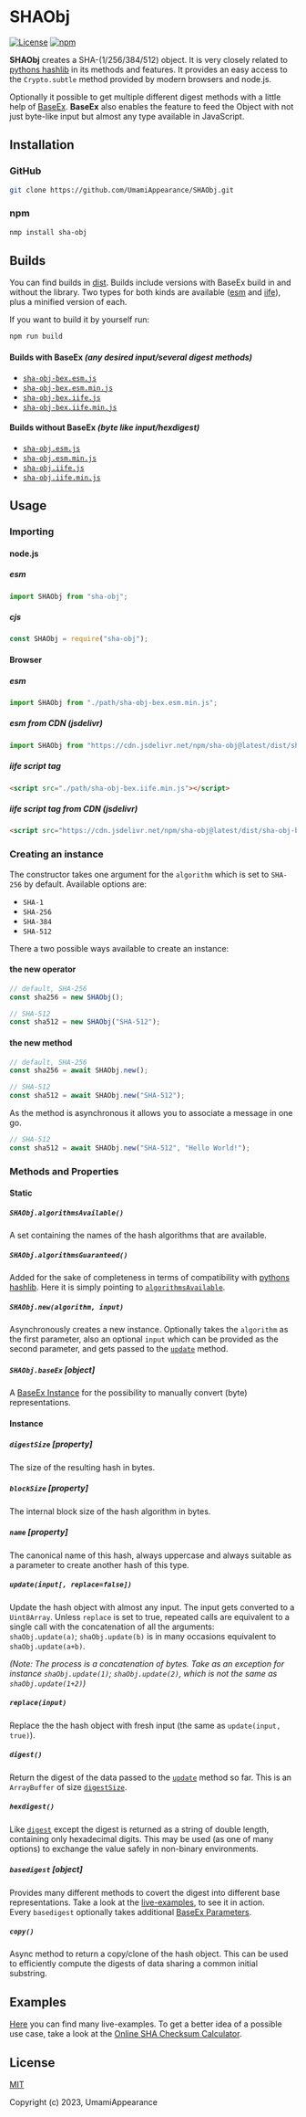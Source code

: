 # SHAObj

[![License](https://img.shields.io/github/license/UmamiAppearance/SHAObj?color=009911&style=for-the-badge)](./LICENSE)
[![npm](https://img.shields.io/npm/v/sha-obj?color=%23009911&style=for-the-badge)](https://www.npmjs.com/package/sha-obj)


**SHAObj** creates a SHA-(1/256/384/512) object. It is very closely related to [pythons hashlib](https://docs.python.org/3/library/hashlib.html) in its methods and features. It provides an easy access to the ``Crypto.subtle`` method provided by modern browsers and node.js.  
  
Optionally it possible to get multiple different digest methods with a little help of [BaseEx](https://github.com/UmamiAppearance/BaseExJS). **BaseEx** also enables the feature to feed the Object with not just byte-like input but almost any type available in JavaScript. 

## Installation

### GitHub
```sh
git clone https://github.com/UmamiAppearance/SHAObj.git
```

### npm
```sh
nmp install sha-obj
```

## Builds
You can find builds in [dist](https://github.com/UmamiAppearance/SHAObj/tree/main/dist). Builds include versions with BaseEx build in and without the library. Two types for both kinds are available ([esm](https://developer.mozilla.org/en-US/docs/Web/JavaScript/Guide/Modules) and [iife](https://developer.mozilla.org/en-US/docs/Glossary/IIFE)), plus a minified version of each.  
  
If you want to build it by yourself run:

```sh
npm run build
``` 

#### Builds with BaseEx _(any desired input/several digest methods)_
* [``sha-obj-bex.esm.js``](https://raw.githubusercontent.com/UmamiAppearance/SHAObj/main/dist/sha-obj-bex.esm.js)
* [``sha-obj-bex.esm.min.js``](https://raw.githubusercontent.com/UmamiAppearance/SHAObj/main/dist/sha-obj-bex.esm.min.js)
* [``sha-obj-bex.iife.js``](https://raw.githubusercontent.com/UmamiAppearance/SHAObj/main/dist/sha-obj-bex.iife.js)
* [``sha-obj-bex.iife.min.js``](https://raw.githubusercontent.com/UmamiAppearance/SHAObj/main/dist/sha-obj-bex.iife.min.js)

#### Builds without BaseEx _(byte like input/hexdigest)_
* [``sha-obj.esm.js``](https://raw.githubusercontent.com/UmamiAppearance/SHAObj/main/dist/sha-obj.esm.js)
* [``sha-obj.esm.min.js``](https://raw.githubusercontent.com/UmamiAppearance/SHAObj/main/dist/sha-obj.esm.min.js)
* [``sha-obj.iife.js``](https://raw.githubusercontent.com/UmamiAppearance/SHAObj/main/dist/sha-obj.iife.js)
* [``sha-obj.iife.min.js``](https://raw.githubusercontent.com/UmamiAppearance/SHAObj/main/dist/sha-obj.iife.min.js)


## Usage

### Importing

#### node.js

##### esm
```js
import SHAObj from "sha-obj";
```

##### cjs
```js
const SHAObj = require("sha-obj");
```


#### Browser

##### esm
```js
import SHAObj from "./path/sha-obj-bex.esm.min.js";
```

##### esm from CDN (jsdelivr)
```js
import SHAObj from "https://cdn.jsdelivr.net/npm/sha-obj@latest/dist/sha-obj-bex.esm.min.js"
```

##### iife script tag
```html
<script src="./path/sha-obj-bex.iife.min.js"></script>
```

##### iife script tag from CDN (jsdelivr)
```html
<script src="https://cdn.jsdelivr.net/npm/sha-obj@latest/dist/sha-obj-bex.iife.min.js"></script>
```

### Creating an instance    
The constructor takes one argument for the ``algorithm`` which is set to ``SHA-256`` by default. Available options are:
* ``SHA-1``
* ``SHA-256``
* ``SHA-384``
* ``SHA-512``

There a two possible ways available to create an instance:

#### the new operator
```js
// default, SHA-256
const sha256 = new SHAObj();

// SHA-512
const sha512 = new SHAObj("SHA-512");
```

#### the new method
```js
// default, SHA-256
const sha256 = await SHAObj.new();

// SHA-512
const sha512 = await SHAObj.new("SHA-512");
```

As the method is asynchronous it allows you to associate a message in one go.
```js
// SHA-512
const sha512 = await SHAObj.new("SHA-512", "Hello World!");
```


### Methods and Properties

#### Static

##### ``SHAObj.algorithmsAvailable()``
A set containing the names of the hash algorithms that are available.

##### ``SHAObj.algorithmsGuaranteed()``
Added for the sake of completeness in terms of compatibility with [pythons hashlib](https://docs.python.org/3/library/hashlib.html). Here it is simply pointing to [``algorithmsAvailable``](#shaobjalgorithmsavailable).

##### ``SHAObj.new(algorithm, input)``
Asynchronously creates a new instance. Optionally takes the ``algorithm`` as the first parameter, also an optional ``input`` which can be provided as the second parameter, and gets passed to the [``update``](#updateinput-replacefalse) method.

##### ``SHAObj.baseEx`` _[object]_
A [BaseEx Instance](https://github.com/UmamiAppearance/BaseExJS#available-converterscharsets) for the possibility to manually convert (byte) representations.

#### Instance

##### ``digestSize``  _[property]_
The size of the resulting hash in bytes.

##### ``blockSize`` _[property]_
The internal block size of the hash algorithm in bytes.

##### ``name`` _[property]_
The canonical name of this hash, always uppercase and always suitable as a parameter to create another hash of this type.

##### ``update(input[, replace=false])``
Update the hash object with almost any input. The input gets converted to a ``Uint8Array``. Unless ``replace`` is set to true, repeated calls are equivalent to a single call with the concatenation of all the arguments:  
``shaObj.update(a)``; ``shaObj.update(b)`` is in many occasions equivalent to ``shaObj.update(a+b)``.  
  
_(Note: The process is a concatenation of bytes. Take as an exception for instance ``shaObj.update(1)``; ``shaObj.update(2)``, which is not the same as ``shaObj.update(1+2)``)_


##### ``replace(input)``
Replace the the hash object with fresh input (the same as ``update(input, true)``).

##### ``digest()``
Return the digest of the data passed to the [``update``](#updateinput-replacefalse) method so far. This is an ``ArrayBuffer`` of size [``digestSize``](#digestsize-property).


##### ``hexdigest()``
Like [``digest``](#digest) except the digest is returned as a string of double length, containing only hexadecimal digits. This may be used (as one of many options) to exchange the value safely in non-binary environments.

##### ``basedigest`` _[object]_
Provides many different methods to covert the digest into different base representations. Take a look at the [live-examples](https://umamiappearance.github.io/SHAObj/examples/live-examples.html#base-representations), to see it in action.  
Every ``basedigest`` optionally takes additional [BaseEx Parameters](https://github.com/UmamiAppearance/BaseExJS#options).

##### ``copy()``
Async method to return a copy/clone of the hash object. This can be used to efficiently compute the digests of data sharing a common initial substring.


## Examples
[Here](https://umamiappearance.github.io/SHAObj/examples/live-examples.html) you can find many live-examples. To get a better idea of a possible use case, take a look at the [Online SHA Checksum Calculator](https://umamiappearance.github.io/SHAObj/examples/calculator.html).


## License

[MIT](https://opensource.org/licenses/MIT)

Copyright (c) 2023, UmamiAppearance

